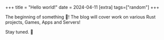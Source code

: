 +++
title = "Hello world!"
date = 2024-04-11
[extra]
tags=["random"] 
+++

The beginning of something 🥳! The blog will cover work on various Rust projects, Games, Apps and Servers!

<!-- more -->

Stay tuned. 🤩